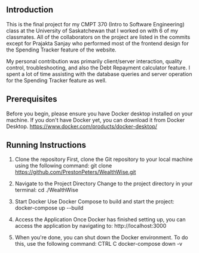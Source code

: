 ## Introduction
This is the final project for my CMPT 370 (Intro to Software Engineering) class at the University of Saskatchewan that I worked on with 6 of my classmates.
All of the collaborators on the project are listed in the commits except for Prajakta Sanjay who performed most of the frontend design for the Spending
Tracker feature of the website. 

My personal contribution was primarily client/server interaction, quality control, troubleshooting, and also the Debt Repayment calculator feature. I spent
a lot of time assisting with the database queries and server operation for the Spending Tracker feature as well.

## Prerequisites
Before you begin, please ensure you have Docker desktop installed on your machine. If you don't have Docker yet, you can download it from Docker Desktop.
    https://www.docker.com/products/docker-desktop/


## Running Instructions

1) Clone the repository
    First, clone the Git repository to your local machine using the following command:
        git clone https://github.com/PrestonPeters/WealthWise.git

2) Navigate to the Project Directory
    Change to the project directory in your terminal:
        cd ./WealthWise

3) Start Docker
    Use Docker Compose to build and start the project:
        docker-compose up --build 

4) Access the Application
    Once Docker has finished setting up, you can access the application by navigating to:
        http://localhost:3000

5) When you're done, you can shut down the Docker environment. To do this, use the following command:
    CTRL C
    docker-compose down -v
